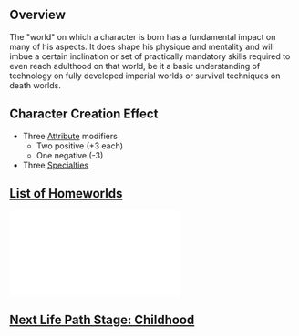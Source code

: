 ## Overview
The "world" on which a character is born has a fundamental impact on many of his aspects. It does shape his physique and mentality and will imbue a certain inclination or set of practically mandatory skills required to even reach adulthood on that world, be it a basic understanding of technology on fully developed imperial worlds or survival techniques on death worlds.

## Character Creation Effect
* Three [Attribute](</CoreSystem/Attribute.md>) modifiers
  * Two positive (+3 each) 
  * One negative (-3)
* Three [Specialties](/SkillSystem/Specialty.md)

## [List of Homeworlds](</LifePath/Homeworld/List%20of%20Homeworlds.md>)
![](</LifePath/Homeworld/List%20of%20Homeworlds.md>)

## [Next Life Path Stage: Childhood](</LifePath/Childhood/Childhood.md>)
